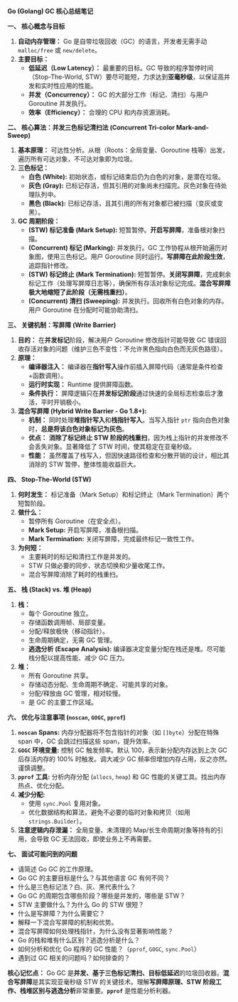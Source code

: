 **Go (Golang) GC 核心总结笔记**

**一、 核心概念与目标**

1.  **自动内存管理：** Go 是自带垃圾回收（GC）的语言，开发者无需手动 `malloc/free` 或 `new/delete`。
2.  **主要目标：**
    *   **低延迟（Low Latency）：** 最重要的目标。GC 导致的程序暂停时间（Stop-The-World, STW）要尽可能短，力求达到**亚毫秒级**，以保证高并发和实时性应用的性能。
    *   **并发（Concurrency）：** GC 的大部分工作（标记、清扫）与用户 Goroutine 并发执行。
    *   **效率（Efficiency）：** 合理的 CPU 和内存资源消耗。

**二、 核心算法：并发三色标记清扫法 (Concurrent Tri-color Mark-and-Sweep)**

1.  **基本原理：** 可达性分析。从根（Roots：全局变量、Goroutine 栈等）出发，遍历所有可达对象，不可达对象即为垃圾。
2.  **三色标记：**
    *   **白色 (White):** 初始状态，或标记结束后仍为白色的对象，是潜在垃圾。
    *   **灰色 (Gray):** 已标记存活，但其引用的对象尚未扫描完。灰色对象在待处理队列中。
    *   **黑色 (Black):** 已标记存活，且其引用的所有对象都已被扫描（变灰或变黑）。
3.  **GC 周期阶段：**
    *   **(STW) 标记准备 (Mark Setup):** 短暂暂停。**开启写屏障**，准备根对象扫描。
    *   **(Concurrent) 标记 (Marking):** 并发执行。GC 工作协程从根开始遍历对象图，使用三色标记。用户 Goroutine 同时运行。**写屏障在此阶段生效**，追踪指针修改。
    *   **(STW) 标记终止 (Mark Termination):** 短暂暂停。**关闭写屏障**，完成剩余标记工作（处理写屏障日志等），确保所有存活对象标记完成。**混合写屏障极大地缩短了此阶段（无需栈重扫）**。
    *   **(Concurrent) 清扫 (Sweeping):** 并发执行。回收所有白色对象的内存。用户 Goroutine 在分配时可能协助清扫。

**三、 关键机制：写屏障 (Write Barrier)**

1.  **目的：** 在**并发标记**阶段，解决用户 Goroutine 修改指针可能导致 GC 错误回收存活对象的问题（维护三色不变性：不允许黑色指向白色而无灰色路径）。
2.  **原理：**
    *   **编译器注入：** 编译器在**指针写入**操作前插入屏障代码（通常是条件检查+函数调用）。
    *   **运行时实现：** Runtime 提供屏障函数。
    *   **条件执行：** 屏障逻辑只在**并发标记阶段**通过快速的全局标志检查后才激活，平时开销极小。
3.  **混合写屏障 (Hybrid Write Barrier - Go 1.8+):**
    *   **机制：** 同时处理**堆指针写入**和**栈指针写入**。当写入指针 `ptr` 指向白色对象时，**总是将该白色对象标记为灰色**。
    *   **优点：** **消除了标记终止 STW 阶段的栈重扫**，因为栈上指针的并发修改不会丢失对象。显著降低了 STW 时间，使其稳定在亚毫秒级。
    *   **性能：** 虽然覆盖了栈写入，但因快速路径检查和分散开销的设计，相比其消除的 STW 暂停，整体性能收益巨大。

**四、 Stop-The-World (STW)**

1.  **何时发生：** 标记准备（Mark Setup）和标记终止（Mark Termination）两个短暂阶段。
2.  **做什么：**
    *   暂停所有 Goroutine（在安全点）。
    *   **Mark Setup:** 开启写屏障，准备根扫描。
    *   **Mark Termination:** 关闭写屏障，完成最终标记一致性工作。
3.  **为何短：**
    *   主要耗时的标记和清扫工作是并发的。
    *   STW 只做必要的同步、状态切换和少量收尾工作。
    *   混合写屏障消除了耗时的栈重扫。

**五、 栈 (Stack) vs. 堆 (Heap)**

1.  **栈：**
    *   每个 Goroutine 独立。
    *   存储函数调用帧、局部变量。
    *   分配/释放极快（移动指针）。
    *   生命周期确定，无需 GC 管理。
    *   **逃逸分析 (Escape Analysis):** 编译器决定变量分配在栈还是堆。尽可能栈分配以提高性能、减少 GC 压力。
2.  **堆：**
    *   所有 Goroutine 共享。
    *   存储动态分配、生命周期不确定、可能共享的对象。
    *   分配/释放由 GC 管理，相对较慢。
    *   是 GC 的主要工作区域。

**六、 优化与注意事项 (`noscan`, `GOGC`, `pprof`)**

1.  **`noscan` Spans:** 内存分配器将不包含指针的对象（如 `[]byte`）分配在特殊 span 中，GC 会跳过扫描这些 span，提升效率。
2.  **`GOGC` 环境变量:** 控制 GC 触发频率。默认 100，表示新分配内存达到上次 GC 后存活内存的 100% 时触发。调大减少 GC 频率但增加内存占用，反之亦然。谨慎调整。
3.  **`pprof` 工具:** 分析内存分配 (`allocs`, `heap`) 和 GC 性能的关键工具。找出内存热点、优化分配。
4.  **减少分配:**
    *   使用 `sync.Pool` 复用对象。
    *   优化数据结构和算法，避免不必要的临时对象和拷贝（如用 `strings.Builder`）。
5.  **注意逻辑内存泄漏：** 全局变量、未清理的 Map/长生命周期对象等持有的引用，会导致 GC 无法回收，即使业务上不再需要。

**七、 面试可能问到的问题**

*   请简述 Go GC 的工作原理。
*   Go GC 的主要目标是什么？与其他语言 GC 有何不同？
*   什么是三色标记法？白、灰、黑代表什么？
*   Go GC 的周期包含哪些阶段？哪些是并发的，哪些是 STW？
*   STW 主要做什么？为什么 Go 的 STW 很短？
*   什么是写屏障？为什么需要它？
*   解释一下混合写屏障的机制和优势。
*   混合写屏障如何处理栈指针，为什么没有显著影响性能？
*   Go 的栈和堆有什么区别？逃逸分析是什么？
*   如何分析和优化 Go 程序的 GC 性能？（`pprof`, `GOGC`, `sync.Pool`）
*   遇到过 GC 相关的问题吗？如何排查的？

**核心记忆点：** Go GC 是**并发、基于三色标记清扫、目标低延迟**的垃圾回收器。**混合写屏障**是其实现亚毫秒级 STW 的关键技术。理解**写屏障原理、STW 阶段工作、栈堆区别与逃逸分析**非常重要。**`pprof`** 是性能分析利器。